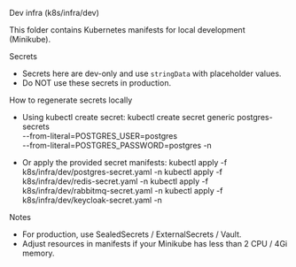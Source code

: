 Dev infra (k8s/infra/dev)

This folder contains Kubernetes manifests for local development (Minikube).

Secrets
- Secrets here are dev-only and use `stringData` with placeholder values.
- Do NOT use these secrets in production.

How to regenerate secrets locally
- Using kubectl create secret:
  kubectl create secret generic postgres-secrets \
    --from-literal=POSTGRES_USER=postgres \
    --from-literal=POSTGRES_PASSWORD=postgres -n <namespace>

- Or apply the provided secret manifests:
  kubectl apply -f k8s/infra/dev/postgres-secret.yaml -n <namespace>
  kubectl apply -f k8s/infra/dev/redis-secret.yaml -n <namespace>
  kubectl apply -f k8s/infra/dev/rabbitmq-secret.yaml -n <namespace>
  kubectl apply -f k8s/infra/dev/keycloak-secret.yaml -n <namespace>

Notes
- For production, use SealedSecrets / ExternalSecrets / Vault.
- Adjust resources in manifests if your Minikube has less than 2 CPU / 4Gi memory.
